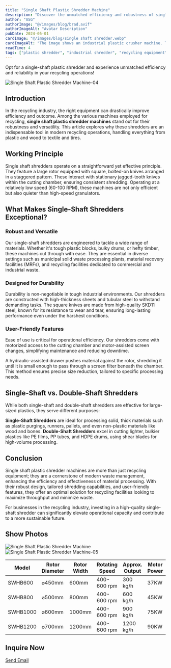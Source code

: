 ```yaml
---
title: "Single Shaft Plastic Shredder Machine"
description: "Discover the unmatched efficiency and robustness of single-shaft plastic shredder machines. Learn how they handle tough materials in recycling, their working principle, and why they outperform double-shaft shredders in certain applications."
author: "ASG"
authorImage: "@/images/blog/brad.avif"
authorImageAlt: "Avatar Description"
pubDate: 2024-05-01
cardImage: "@/images/blog/single shaft shredder.webp"
cardImageAlt: "The image shows an industrial plastic crusher machine. This type of equipment is typically used in recycling processes to break down plastic materials into smaller pieces, which can then be processed further. The machine features a robust design with a green and yellow cylindrical component—likely the crushing mechanism—connected to a white and gray housing that contains the mechanical parts and possibly the control system. The entire assembly is mounted on a sturdy green base, ensuring stability during operation."
readTime: 4
tags: ["plastic shredder", "industrial shredder", "recycling equipment", "plastic shredder sales", "Single shaft shredder", "waste processing" ]
---
```

Opt for a single-shaft plastic shredder and experience unmatched efficiency and reliability in your recycling operations!

![Single Shaft Plastic Shredder Machine-04](/images/single_shaft_shredder-04.webp)

## Introduction
In the recycling industry, the right equipment can drastically improve efficiency and outcome. Among the various machines employed for recycling, **single shaft plastic shredder machines** stand out for their robustness and versatility. This article explores why these shredders are an indispensable tool in modern recycling operations, handling everything from plastic and wood to textile and tires.

## Working Principle
Single shaft shredders operate on a straightforward yet effective principle. They feature a large rotor equipped with square, bolted-on knives arranged in a staggered pattern. These interact with stationary jagged-tooth knives within the cutting chamber, ensuring consistent shredding. Operating at a relatively low speed (60-100 RPM), these machines are not only efficient but also quieter than high-speed granulators.

## What Makes Single-Shaft Shredders Exceptional?

### Robust and Versatile
Our single-shaft shredders are engineered to tackle a wide range of materials. Whether it's tough plastic blocks, bulky drums, or hefty timber, these machines cut through with ease. They are essential in diverse settings such as municipal solid waste processing plants, material recovery facilities (MRFs), and recycling facilities dedicated to commercial and industrial waste.

### Designed for Durability
Durability is non-negotiable in tough industrial environments. Our shredders are constructed with high-thickness sheets and tubular steel to withstand demanding tasks. The square knives are made from high-quality SKD11 steel, known for its resistance to wear and tear, ensuring long-lasting performance even under the harshest conditions.

### User-Friendly Features
Ease of use is critical for operational efficiency. Our shredders come with motorized access to the cutting chamber and motor-assisted screen changes, simplifying maintenance and reducing downtime.

A hydraulic-assisted drawer pushes material against the rotor, shredding it until it is small enough to pass through a screen filter beneath the chamber. This method ensures precise size reduction, tailored to specific processing needs.

## Single-Shaft vs. Double-Shaft Shredders

While both single-shaft and double-shaft shredders are effective for large-sized plastics, they serve different purposes:

**Single-Shaft Shredders** are ideal for processing solid, thick materials such as plastic purgings, runners, pallets, and even non-plastic materials like wood and bones.
**Double-Shaft Shredders** excel in cutting lighter, bulkier plastics like PE films, PP tubes, and HDPE drums, using shear blades for high-volume processing.

## Conclusion
Single shaft plastic shredder machines are more than just recycling equipment; they are a cornerstone of modern waste management, enhancing the efficiency and effectiveness of material processing. With their robust design, tailored shredding capabilities, and user-friendly features, they offer an optimal solution for recycling facilities looking to maximize throughput and minimize waste.

For businesses in the recycling industry, investing in a high-quality single-shaft shredder can significantly elevate operational capacity and contribute to a more sustainable future.

## Show Photos

![Single Shaft Plastic Shredder Machine](/images/single_shaft_shredder.webp)
![Single Shaft Plastic Shredder Machine-05](/images/single_shaft_shredder-05.webp)


<div class="scrollable-table-container">
  <table>
  <thead>
    <tr>
      <th>Model</th>
      <th>Rotor Diameter</th>
      <th>Rotor Width</th>
      <th>Rotating Speed</th>
      <th>Approx. Output</th>
      <th>Motor Power</th>
    </tr>
  </thead>
  <tbody>
    <tr>
      <td>SWHB600</td>
      <td>⌀450mm</td>
      <td>600mm</td>
      <td>400-600 rpm</td>
      <td>300 kg/h</td>
      <td>37KW</td>
    </tr>
    <tr>
      <td>SWHB800</td>
      <td>⌀500mm</td>
      <td>800mm</td>
      <td>400-600 rpm</td>
      <td>600 kg/h</td>
      <td>45KW</td>
    </tr>
    <tr>
      <td>SWHB1000</td>
      <td>⌀600mm</td>
      <td>1000mm</td>
      <td>400-600 rpm</td>
      <td>900 kg/h</td>
      <td>75KW</td>
    </tr>
    <tr>
      <td>SWHB1200</td>
      <td>⌀700mm</td>
      <td>1200mm</td>
      <td>400-600 rpm</td>
      <td>1200 kg/h</td>
      <td>90KW</td>
    </tr>
  </tbody>
</table>
</div>

## Inquire Now

<div class="email-button-container">
  <a href="mailto:sales@rumtoo.com" class="email-button">Send Email</a>
</div>
